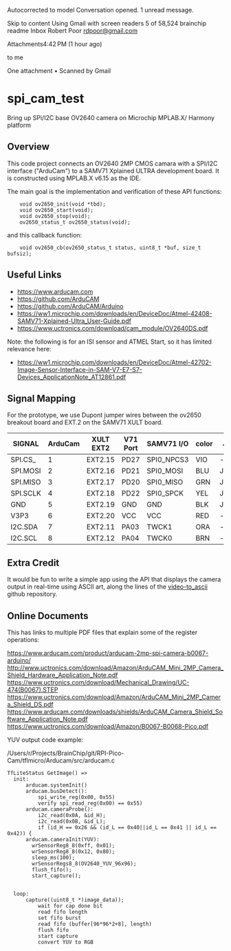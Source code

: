 Autocorrected to model
Conversation opened. 1 unread message.

Skip to content
Using Gmail with screen readers
5 of 58,524
brainchip readme
Inbox
Robert Poor <rdpoor@gmail.com>

Attachments4:42 PM (1 hour ago)

to me

 One attachment  •  Scanned by Gmail


# spi_cam_test
Bring up SPi/I2C base OV2640 camera on Microchip MPLAB.X/ Harmony platform

## Overview

This code project connects an OV2640 2MP CMOS camara with a SPI/I2C interface
("ArduCam") to a SAMV71 Xplained ULTRA development board.  It is constructed
using MPLAB.X v6.15 as the IDE.

The main goal is the implementation and verification of these API functions:
```
    void ov2650_init(void *tbd);
    void ov2650_start(void);
    void ov2650_stop(void);
    ov2650_status_t ov2650_status(void);
```
and this callback function:
```
    void ov2650_cb(ov2650_status_t status, uint8_t *buf, size_t bufsiz);
```

## Useful Links

* https://www.arducam.com
* https://github.com/ArduCAM
* https://github.com/ArduCAM/Arduino
* https://ww1.microchip.com/downloads/en/DeviceDoc/Atmel-42408-SAMV71-Xplained-Ultra_User-Guide.pdf
* https://www.uctronics.com/download/cam_module/OV2640DS.pdf

Note: the following is for an ISI sensor and ATMEL Start, so it has limited
relevance here:

* https://ww1.microchip.com/downloads/en/DeviceDoc/Atmel-42702-Image-Sensor-Interface-in-SAM-V7-E7-S7-Devices_ApplicationNote_AT12861.pdf

## Signal Mapping

For the prototype, we use Dupont jumper wires between the ov2650 breakout board
and EXT.2 on the SAMV71 XULT board.

| SIGNAL     | ArduCam | XULT EXT2 | V71 Port| SAMV71 I/O | color | J506 |SPI|
| -----------| --------| --------- | ------- | ---------- | ----- | ---- |---|
| SPI.CS_    | 1       | EXT2.15   | PD27    | SPI0_NPCS3 | VIO   | -na- |   |
| SPI.MOSI   | 2       | EXT2.16   | PD21    | SPI0_MOSI  | BLU   |J506.4|YEL|
| SPI.MISO   | 3       | EXT2.17   | PD20    | SPI0_MISO  | GRN   |J506.1|BRN|
| SPI.SCLK   | 4       | EXT2.18   | PD22    | SPI0_SPCK  | YEL   |J506.3|ORA|
| GND        | 5       | EXT2.19   | GND     | GND        | BLK   |J506.6|BLK|
| V3P3       | 6       | EXT2.20   | VCC     | VCC        | RED   | -na- |   |
| I2C.SDA    | 7       | EXT2.11   | PA03    | TWCK1      | ORA   | -na- |   |
| I2C.SCL    | 8       | EXT2.12   | PA04    | TWCK0      | BRN   | -na- |   |

## Extra Credit

It would be fun to write a simple app using the API that displays the camera
output in real-time using ASCII art, along the lines of the
[video-to_ascii](https://github.com/joelibaceta/video-to-ascii/tree/master)
github repository.

## Online Documents

This has links to multiple PDF files that explain some of the register
operations:

https://www.arducam.com/product/arducam-2mp-spi-camera-b0067-arduino/
http://www.uctronics.com/download/Amazon/ArduCAM_Mini_2MP_Camera_Shield_Hardware_Application_Note.pdf
https://www.uctronics.com/download/Mechanical_Drawing/UC-474(B0067).STEP
https://www.uctronics.com/download/Amazon/ArduCAM_Mini_2MP_Camera_Shield_DS.pdf
https://www.arducam.com/downloads/shields/ArduCAM_Camera_Shield_Software_Application_Note.pdf
https://www.uctronics.com/download/Amazon/B0067-B0068-Pico.pdf

YUV output code example:

/Users/r/Projects/BrainChip/git/RPI-Pico-Cam/tflmicro/Arducam/src/arducam.c

```
TfLiteStatus GetImage() =>
  init:
      arducam.systemInit()
      arducam.busDetect():
          spi_write_reg(0x00, 0x55)
          verify spi_read_reg(0x00) == 0x55)
      arducam.cameraProbe():
          i2c_read(0x0A, &id_H);
          i2c_read(0x0B, &id_L);
          if (id_H == 0x26 && (id_L == 0x40||id_L == 0x41 || id_L == 0x42)) {
      arducam.cameraInit(YUV):
        wrSensorReg8_8(0xff, 0x01);
        wrSensorReg8_8(0x12, 0x80);
        sleep_ms(100);
        wrSensorRegs8_8(OV2640_YUV_96x96);
        flush_fifo();
        start_capture();


  loop:
      capture((uint8_t *)image_data));
          wait for cap done bit
          read fifo length
          set fifo burst
          read fifo (buffer[96*96*2+8], length)
          flush fifo
          start capture
          convert YUV to RGB

```

